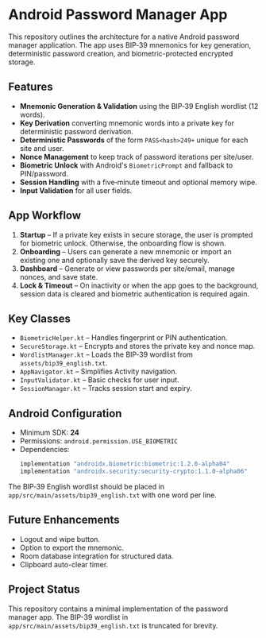 # Android Password Manager App

This repository outlines the architecture for a native Android password manager application. The app uses BIP‑39 mnemonics for key generation, deterministic password creation, and biometric-protected encrypted storage.

## Features
- **Mnemonic Generation & Validation** using the BIP‑39 English wordlist (12 words).
- **Key Derivation** converting mnemonic words into a private key for deterministic password derivation.
- **Deterministic Passwords** of the form `PASS<hash>249+` unique for each site and user.
- **Nonce Management** to keep track of password iterations per site/user.
- **Biometric Unlock** with Android's `BiometricPrompt` and fallback to PIN/password.
- **Session Handling** with a five‑minute timeout and optional memory wipe.
- **Input Validation** for all user fields.

## App Workflow
1. **Startup** – If a private key exists in secure storage, the user is prompted for biometric unlock. Otherwise, the onboarding flow is shown.
2. **Onboarding** – Users can generate a new mnemonic or import an existing one and optionally save the derived key securely.
3. **Dashboard** – Generate or view passwords per site/email, manage nonces, and save state.
4. **Lock & Timeout** – On inactivity or when the app goes to the background, session data is cleared and biometric authentication is required again.

## Key Classes
- `BiometricHelper.kt` – Handles fingerprint or PIN authentication.
- `SecureStorage.kt` – Encrypts and stores the private key and nonce map.
- `WordlistManager.kt` – Loads the BIP‑39 wordlist from `assets/bip39_english.txt`.
- `AppNavigator.kt` – Simplifies Activity navigation.
- `InputValidator.kt` – Basic checks for user input.
- `SessionManager.kt` – Tracks session start and expiry.

## Android Configuration
- Minimum SDK: **24**
- Permissions: `android.permission.USE_BIOMETRIC`
- Dependencies:
  ```kotlin
  implementation "androidx.biometric:biometric:1.2.0-alpha04"
  implementation "androidx.security:security-crypto:1.1.0-alpha06"
  ```

The BIP‑39 English wordlist should be placed in `app/src/main/assets/bip39_english.txt` with one word per line.

## Future Enhancements
- Logout and wipe button.
- Option to export the mnemonic.
- Room database integration for structured data.
- Clipboard auto-clear timer.

## Project Status
This repository contains a minimal implementation of the password manager app. The BIP-39 wordlist in `app/src/main/assets/bip39_english.txt` is truncated for brevity.
